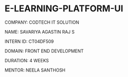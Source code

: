 # E-LEARNING-PLATFORM-UI

COMPANY: CODTECH IT SOLUTION

NAME: SAVARIYA AGASTIN RAJ S

INTERN ID: CT04DF509

DOMAIN: FRONT END DEVELOPMENT

DURATION: 4 WEEKS

MENTOR: NEELA SANTHOSH
